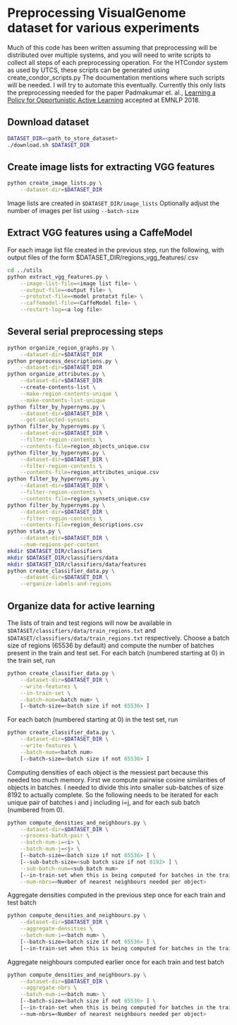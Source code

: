# Preprocessing VisualGenome dataset for various experiments

Much of this code has been written assuming that preprocessing will be distributed over multiple systems,
and you will need to write scripts to collect all steps of each preprocessing operation. For the HTCondor
system as used by UTCS, these scripts can be generated using create_condor_scripts.py
The documentation mentions where such scripts will be needed. I will try to automate this eventually.
Currently this only lists the preprocessing needed for the paper Padmakumar et. al., [Learning a Policy for Opportunistic Active Learning](http://www.cs.utexas.edu/users/ml/papers/padmakumar.emnlp18.pdf)
accepted at EMNLP 2018.

## Download dataset
```bash
DATASET_DIR=<path_to_store_dataset>
./download.sh $DATASET_DIR
```

## Create image lists for extracting VGG features
```bash
python create_image_lists.py \
    --dataset-dir=$DATASET_DIR
```
Image lists are created in ```$DATASET_DIR/image_lists```
Optionally adjust the number of images per list using ```--batch-size```

## Extract VGG features using a CaffeModel
For each image list file created in the previous step, run the following, with output files of the form
$DATASET_DIR/regions_vgg_features/<image list num>.csv
```bash
cd ../utils
python extract_vgg_features.py \
    --image-list-file=<image list file> \
    --output-file=<output file> \
    --prototxt-file=<model prototxt file> \
    --caffemodel-file=<CaffeModel file> \
    --restart-log=<a log file>
```

## Several serial preprocessing steps
```bash
python organize_region_graphs.py \
    --dataset-dir=$DATASET_DIR
python preprocess_descriptions.py \
    --dataset-dir=$DATASET_DIR
python organize_attributes.py \
    --dataset-dir=$DATASET_DIR
    --create-contents-list \
    --make-region-contents-unique \
    --make-contents-list-unique
python filter_by_hypernyms.py \
    --dataset-dir=$DATASET_DIR \
    --get-selected-synsets
python filter_by_hypernyms.py \
    --dataset-dir=$DATASET_DIR \
    --filter-region-contents \
    --contents-file=region_objects_unique.csv
python filter_by_hypernyms.py \
    --dataset-dir=$DATASET_DIR \
    --filter-region-contents \
    --contents-file=region_attributes_unique.csv
python filter_by_hypernyms.py \
    --dataset-dir=$DATASET_DIR \
    --filter-region-contents \
    --contents-file=region_synsets_unique.csv
python filter_by_hypernyms.py \
    --dataset-dir=$DATASET_DIR \
    --filter-region-contents \
    --contents-file=region_descriptions.csv
python stats.py \
    --dataset-dir=$DATASET_DIR \
    --num-regions-per-content
mkdir $DATASET_DIR/classifiers
mkdir $DATASET_DIR/classifiers/data
mkdir $DATASET_DIR/classifiers/data/features
python create_classifier_data.py \
    --dataset-dir=$DATASET_DIR \
    --organize-labels-and-regions
```

## Organize data for active learning
The lists of train and test regions will now be available in ```$DATASET/classifiers/data/train_regions.txt```
and ```$DATASET/classifiers/data/train_regions.txt``` respectively. Choose a batch size of regions (65536 by default)
and compute the number of batches present in the train and test set.
For each batch (numbered starting at 0) in the train set, run
```bash
python create_classifier_data.py \
    --dataset-dir=$DATASET_DIR \
    --write-features \
    --in-train-set \
    --batch-num=<batch num> \
    [--batch-size=<batch size if not 65536> ]
```
For each batch (numbered starting at 0) in the test set, run
```bash
python create_classifier_data.py \
    --dataset-dir=$DATASET_DIR \
    --write-features \
    --batch-num=<batch num>
    [--batch-size=<batch size if not 65536> ]
```

Computing densities of each object is the messiest part because this needed too much memory. First we compute pairwise
cosine similarities of objects in batches. I needed to divide this into smaller sub-batches of size 8192
to actually complete. So the following needs to be iterated for each unique pair of batches i and j including i=j, and
for each sub batch (numbered from 0).
```bash
python compute_densities_and_neighbours.py \
    --dataset-dir=$DATASET_DIR \
    --process-batch-pair \
    --batch-num-i=<i> \
    --batch-num-j=<j> \
    [--batch-size=<batch size if not 65536> ] \
    [--sub-batch-size=<sub batch size if not 8192> ] \
    --sub-batch-num=<sub batch num>
    [--in-train-set when this is being computed for batches in the train set] \
    --num-nbrs=<Number of nearest neighbours needed per object>
```

Aggregate densities computed in the previous step once for each train and test batch
```bash
python compute_densities_and_neighbours.py \
    --dataset-dir=$DATASET_DIR \
    --aggregate-densities \
    --batch-num-i=<batch num> \
    [--batch-size=<batch size if not 65536> ] \
    [--in-train-set when this is being computed for batches in the train set]
```

Aggregate neighbours computed earlier once for each train and test batch
```bash
python compute_densities_and_neighbours.py \
    --dataset-dir=$DATASET_DIR \
    --aggregate-nbrs \
    --batch-num-i=<batch num> \
    [--batch-size=<batch size if not 65536> ] \
    [--in-train-set when this is being computed for batches in the train set]
    --num-nbrs=<Number of nearest neighbours needed per object>
```



